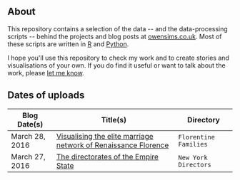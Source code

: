 ## About

This repository contains a selection of the data -- and the data-processing scripts -- behind the projects and blog posts at [owensims.co.uk](http://www.owensims.co.uk). Most of these scripts are written in [R](https://www.r-project.org/) and [Python](https://www.python.org/).

I hope you'll use this repository to check my work and to create stories and visualisations of your own. If you do find it useful or want to talk about the work, please [let me know](mailto:sims.owen@gmail.com).

## Dates of uploads

Blog Date(s) | Title(s) | Directory
---|---------|-------------
March 28, 2016 | [Visualising the elite marriage network of Renaissance Florence](http://www.owensims.co.uk/wordpress/uncategorized/visualising-the-elite-marriage-network-of-renaissance-florence/) | `Florentine Families`
March 27, 2016 | [The directorates of the Empire State](http://www.owensims.co.uk/wordpress/uncategorized/visualising-the-elite-marriage-network-of-renaissance-florence/) | `New York Directors`